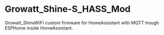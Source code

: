 # Growatt_Shine-S_HASS_Mod
Growatt_ShineWiFi custom firmware for HomeAssistant with MQTT trough ESPHome inside HomeAssistant.

